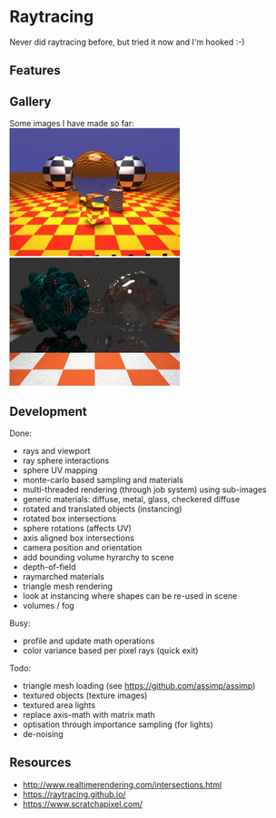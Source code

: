# Raytracing
Never did raytracing before, but tried it now and I'm hooked :-)

## Features


## Gallery
Some images I have made so far:<br>
<img src="/gallery/raytracing/raytraced_4096.jpeg" alt="Clean raytracing (no monte carlo)" width="300"/>
<img src="/gallery/raytracing/raytraced_bulb2.jpeg" alt="Mandlebulb (raymarched)" width="300"/>


## Development
Done:
- rays and viewport
- ray sphere interactions
- sphere UV mapping
- monte-carlo based sampling and materials
- multi-threaded rendering (through job system) using sub-images
- generic materials: diffuse, metal, glass, checkered diffuse
- rotated and translated objects (instancing)
- rotated box intersections
- sphere rotations (affects UV)
- axis aligned box intersections
- camera position and orientation
- add bounding volume hyrarchy to scene
- depth-of-field
- raymarched materials
- triangle mesh rendering
- look at instancing where shapes can be re-used in scene
- volumes / fog

Busy:
- profile and update math operations
- color variance based per pixel rays (quick exit)

Todo:
- triangle mesh loading (see https://github.com/assimp/assimp)
- textured objects (texture images)
- textured area lights
- replace axis-math with matrix math
- optisation through importance sampling (for lights)
- de-noising

## Resources
- http://www.realtimerendering.com/intersections.html
- https://raytracing.github.io/
- https://www.scratchapixel.com/




